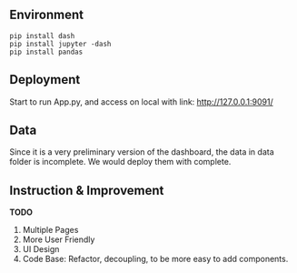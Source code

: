 ## Environment
``pip install dash``<br>
``pip install jupyter -dash``<br>
``pip install pandas``

## Deployment
Start to run App.py, and access on local with link:
http://127.0.0.1:9091/

## Data
Since it is a very preliminary version of the dashboard, 
the data in data folder is incomplete. We would deploy them with complete.

## Instruction & Improvement
**TODO**
1. Multiple Pages
2. More User Friendly
3. UI Design
4. Code Base: Refactor, decoupling, to be more easy to add components.